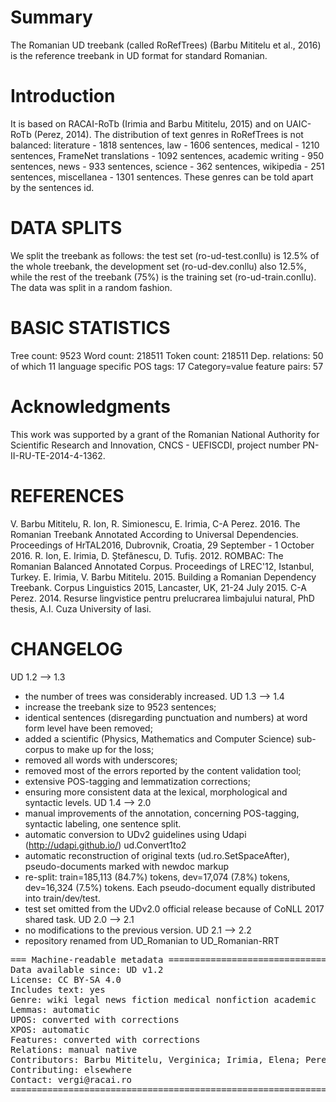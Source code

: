 # Summary

The Romanian UD treebank (called RoRefTrees) (Barbu Mititelu et al., 2016) is the reference treebank in UD format for standard Romanian.

# Introduction

It is based on RACAI-RoTb (Irimia and Barbu Mititelu, 2015) and on UAIC-RoTb (Perez, 2014). The distribution of text genres in RoRefTrees is not balanced: literature - 1818 sentences, law - 1606 sentences, medical - 1210 sentences, FrameNet translations - 1092 sentences, academic writing - 950 sentences, news - 933 sentences, science - 362 sentences, wikipedia - 251 sentences, miscellanea - 1301 sentences. These genres can be told apart by the sentences id.

# DATA SPLITS

We split the treebank as follows: the test set (ro-ud-test.conllu) is 12.5% of the whole treebank, the development set (ro-ud-dev.conllu) also 12.5%, while the rest of the treebank (75%) is the training set (ro-ud-train.conllu). The data was split in a random fashion.

# BASIC STATISTICS

Tree count:  9523
Word count:  218511
Token count: 218511
Dep. relations: 50 of which 11 language specific
POS tags: 17
Category=value feature pairs: 57

# Acknowledgments

This work was supported by a grant of the Romanian National Authority for Scientific Research and Innovation, CNCS - UEFISCDI, project number PN-II-RU-TE-2014-4-1362.

# REFERENCES

V. Barbu Mititelu, R. Ion, R. Simionescu, E. Irimia, C-A Perez. 2016. The Romanian Treebank Annotated According to Universal Dependencies. Proceedings of HrTAL2016, Dubrovnik, Croatia, 29 September - 1 October 2016.
R. Ion, E. Irimia, D. Ștefănescu, D. Tufiș. 2012. ROMBAC: The Romanian Balanced Annotated Corpus. Proceedings of LREC'12, Istanbul, Turkey.
E. Irimia, V. Barbu Mititelu. 2015. Building a Romanian Dependency Treebank. Corpus Linguistics 2015, Lancaster, UK, 21-24 July 2015.
C-A Perez. 2014. Resurse lingvistice pentru prelucrarea limbajului natural, PhD thesis, A.I. Cuza University of Iasi.


# CHANGELOG

UD 1.2 --> 1.3
- the number of trees was considerably increased.
UD 1.3 --> 1.4
- increase the treebank size to 9523 sentences;
- identical sentences (disregarding punctuation and numbers) at word form level have been removed;
- added a scientific (Physics, Mathematics and Computer Science) sub-corpus to make up for the loss;
- removed all words with underscores;
- removed most of the errors reported by the content validation tool;
- extensive POS-tagging and lemmatization corrections;
- ensuring more consistent data at the lexical, morphological and syntactic levels.
UD 1.4 --> 2.0
- manual improvements of the annotation, concerning POS-tagging, syntactic labeling, one sentence split.
- automatic conversion to UDv2 guidelines using Udapi (http://udapi.github.io/) ud.Convert1to2
- automatic reconstruction of original texts (ud.ro.SetSpaceAfter), pseudo-documents marked with newdoc markup
- re-split: train=185,113 (84.7%) tokens, dev=17,074 (7.8%) tokens, dev=16,324 (7.5%) tokens. Each pseudo-document equally distributed into train/dev/test.
- test set omitted from the UDv2.0 official release because of CoNLL 2017 shared task.
UD 2.0 --> 2.1
- no modifications to the previous version.
UD 2.1 --> 2.2
- repository renamed from UD_Romanian to UD_Romanian-RRT



<pre>
=== Machine-readable metadata =================================================
Data available since: UD v1.2
License: CC BY-SA 4.0
Includes text: yes
Genre: wiki legal news fiction medical nonfiction academic
Lemmas: automatic
UPOS: converted with corrections
XPOS: automatic
Features: converted with corrections
Relations: manual native
Contributors: Barbu Mititelu, Verginica; Irimia, Elena; Perez, Cenel-Augusto; Ion, Radu; Simionescu, Radu; Popel, Martin
Contributing: elsewhere
Contact: vergi@racai.ro
===============================================================================
</pre>
